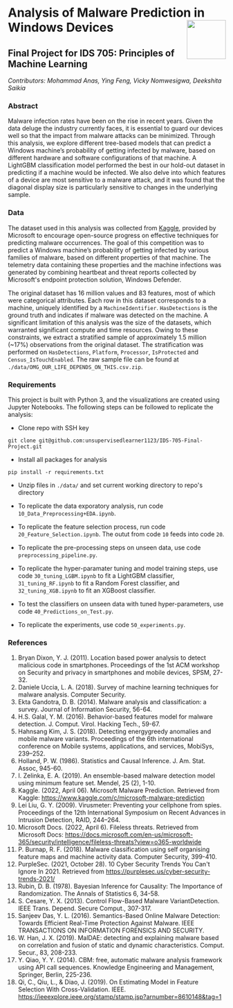 # Analysis of Malware Prediction in Windows Devices <img width=90 align="right" src="https://upload.wikimedia.org/wikipedia/commons/thumb/e/e6/Duke_University_logo.svg/1024px-Duke_University_logo.svg.png">
## Final Project for IDS 705: Principles of Machine Learning 

*Contributors: Mohammad Anas, Ying Feng, Vicky Nomwesigwa, Deekshita Saikia*

### Abstract
Malware infection rates have been on the rise in recent years. Given the data deluge the industry currently faces, it is essential to guard our devices well so that the impact from malware attacks can be minimized. Through this analysis, we explore different tree-based models that can predict a Windows machine’s probability of getting infected by malware, based on different hardware and software configurations of that machine. A LightGBM classification model performed the best in our hold-out dataset in predicting if a machine would be infected. We also delve into which features of a device are most sensitive to a malware attack, and it was found that the diagonal display size is particularly sensitive to changes in the underlying sample.

### Data
The dataset used in this analysis was collected from [Kaggle](https://www.kaggle.com/competitions/microsoft-malware-prediction), provided by Microsoft to encourage open-source progress on effective techniques for predicting malware occurrences. The goal of this competition was to predict a Windows machine’s probability of getting infected by various families of malware, based on different properties of that machine. The telemetry data containing these properties and the machine infections was generated by combining heartbeat and threat reports collected by Microsoft's endpoint protection solution, Windows Defender.

The original dataset has 16 million values and 83 features, most of which were categorical attributes. Each row in this dataset corresponds to a machine, uniquely identified by a `MachineIdentifier`. `HasDetections` is the ground truth and indicates if malware was detected on the machine. A significant limitation of this analysis was the size of the datasets, which warranted significant compute and time resources. Owing to these constraints, we extract a stratified sample of approximately 1.5 million (~17%) observations from the original dataset. The stratification was performed on `HasDetections`, `Platform`, `Processor`, `IsProtected` and `Census_IsTouchEnabled`. The raw sample file can be found at `./data/OMG_OUR_LIFE_DEPENDS_ON_THIS.csv.zip`.

### Requirements
This project is built with Python 3, and the visualizations are created using Jupyter Notebooks. The following steps can be followed to replicate the analysis:

* Clone repo with SSH key
```
git clone git@github.com:unsupervisedlearner1123/IDS-705-Final-Project.git
```

* Install all packages for analysis
```
pip install -r requirements.txt
```

* Unzip files in `./data/` and set current working directory to repo's directory

* To replicate the data exporatory analysis, run code `10_Data_Preprocessing+EDA.ipynb`.

* To replicate the feature selection process, run code `20_Feature_Selection.ipynb`. The outut from code `10` feeds into code `20`.

* To replicate the pre-processing steps on unseen data, use code `preprocessing_pipeline.py`.

* To replicate the hyper-paramater tuning and model training steps, use code `30_tuning_LGBM.ipynb` to fit a LightGBM classifier, `31_tuning_RF.ipynb` to fit a Random Forest classifier, and `32_tuning_XGB.ipynb` to fit an XGBoost classifier.

* To test the classifiers on unseen data with tuned hyper-parameters, use code `40_Predictions_on_Test.py`.

* To replicate the experiments, use code `50_experiments.py`.

### References
1.	Bryan Dixon, Y. J. (2011). Location based power analysis to detect malicious code in smartphones. Proceedings of the 1st ACM workshop on Security and privacy in smartphones and mobile devices, SPSM, 27-32.
2.	Daniele Uccia, L. A. (2018). Survey of machine learning techniques for malware analysis. Computer Security.
3.	Ekta Gandotra, D. B. (2014). Malware analysis and classification: a survey. Journal of Information Security, 56-64.
4.	H.S. Galal, Y. M. (2016). Behavior-based features model for malware detection. J. Comput. Virol. Hacking Tech., 59-67.
5.	Hahnsang Kim, J. S. (2018). Detecting energygreedy anomalies and mobile malware variants. Proceedings of the 6th international conference on Mobile systems, applications, and services, MobiSys, 239–252.
6.	Holland, P. W. (1986). Statistics and Causal Inference. J. Am. Stat. Assoc, 945-60.
7.	I. Zelinka, E. A. (2019). An ensemble-based malware detection model using minimum feature set. Mendel, 25 (2), 1-10.
8.	Kaggle. (2022, April 06). Microsoft Malware Prediction. Retrieved from Kaggle: https://www.kaggle.com/c/microsoft-malware-prediction
9.	Lei Liu, G. Y. (2009). Virusmeter: Preventing your cellphone from spies. Proceedings of the 12th International Symposium on Recent Advances in Intrusion Detection, RAID, 244–264.
10.	Microsoft Docs. (2022, April 6). Fileless threats. Retrieved from Microsoft Docs: https://docs.microsoft.com/en-us/microsoft-365/security/intelligence/fileless-threats?view=o365-worldwide
11.	P. Burnap, R. F. (2018). Malware classification using self organising feature maps and machine activity data. Computer Security, 399-410.
12.	PurpleSec. (2021, October 28). 10 Cyber Security Trends You Can't Ignore In 2021. Retrieved from https://purplesec.us/cyber-security-trends-2021/
13.	Rubin, D. B. (1978). Bayesian Inference for Causality: The Importance of Randomization. The Annals of Statistics 6, 34-58.
14.	S. Cesare, Y. X. (2013). Control Flow-Based Malware VariantDetection. IEEE Trans. Depend. Secure Comput., 307-317.
15.	Sanjeev Das, Y. L. (2016). Semantics-Based Online Malware Detection: Towards Efficient Real-Time Protection Against Malware. IEEE TRANSACTIONS ON INFORMATION FORENSICS AND SECURITY.
16.	W. Han, J. X. (2019). MalDAE: detecting and explaining malware based on correlation and fusion of static and dynamic characteristics. Comput. Secur., 83, 208-233.
17.	Y. Qiao, Y. Y. (2014). CBM: free, automatic malware analysis framework using API call sequences. Knowledge Engineering and Management, Springer, Berlin, 225-236.
18.	Qi, C., Qiu, L., & Diao, J. (2019). On Estimating Model in Feature Selection With Cross-Validation. IEEE. https://ieeexplore.ieee.org/stamp/stamp.jsp?arnumber=8610148&tag=1
